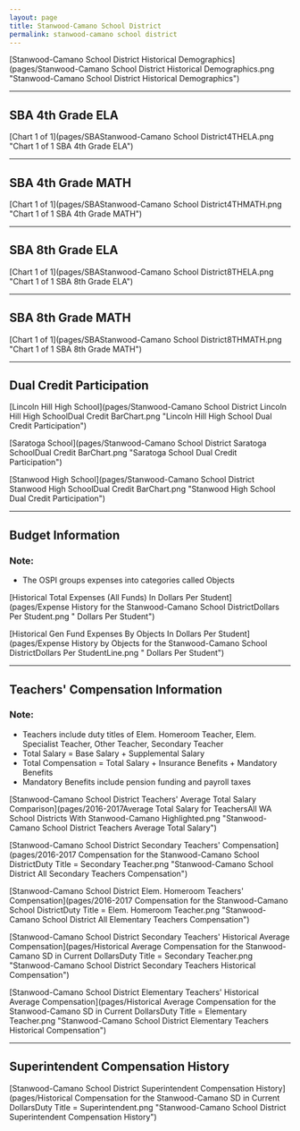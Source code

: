 ```yaml
---
layout: page
title: Stanwood-Camano School District
permalink: stanwood-camano school district
---
```



[Stanwood-Camano School District Historical Demographics](pages/Stanwood-Camano School District Historical Demographics.png "Stanwood-Camano School District Historical Demographics")

___

## SBA 4th Grade ELA

[Chart 1 of 1](pages/SBAStanwood-Camano School District4THELA.png "Chart 1 of 1 SBA 4th Grade ELA")


___

## SBA 4th Grade MATH

[Chart 1 of 1](pages/SBAStanwood-Camano School District4THMATH.png "Chart 1 of 1 SBA 4th Grade MATH")


___

## SBA 8th Grade ELA

[Chart 1 of 1](pages/SBAStanwood-Camano School District8THELA.png "Chart 1 of 1 SBA 8th Grade ELA")


___

## SBA 8th Grade MATH

[Chart 1 of 1](pages/SBAStanwood-Camano School District8THMATH.png "Chart 1 of 1 SBA 8th Grade MATH")


___

## Dual Credit Participation

[Lincoln Hill High School](pages/Stanwood-Camano School District Lincoln Hill High SchoolDual Credit BarChart.png "Lincoln Hill High School Dual Credit Participation")

[Saratoga School](pages/Stanwood-Camano School District Saratoga SchoolDual Credit BarChart.png "Saratoga School Dual Credit Participation")

[Stanwood High School](pages/Stanwood-Camano School District Stanwood High SchoolDual Credit BarChart.png "Stanwood High School Dual Credit Participation")


___

## Budget Information
### Note:
- The OSPI groups expenses into categories called Objects

[Historical Total Expenses (All Funds) In Dollars Per Student](pages/Expense History for the Stanwood-Camano School DistrictDollars Per Student.png " Dollars Per Student")

[Historical Gen Fund Expenses By Objects In Dollars Per Student](pages/Expense History by Objects for the Stanwood-Camano School DistrictDollars Per StudentLine.png " Dollars Per Student")


___

## Teachers' Compensation Information
### Note:
- Teachers include duty titles of Elem. Homeroom Teacher, Elem. Specialist Teacher, Other Teacher, Secondary Teacher
- Total Salary = Base Salary + Supplemental Salary
- Total Compensation = Total Salary + Insurance Benefits + Mandatory Benefits
- Mandatory Benefits include pension funding and payroll taxes

[Stanwood-Camano School District Teachers' Average Total Salary Comparison](pages/2016-2017Average Total Salary for TeachersAll WA School Districts With Stanwood-Camano Highlighted.png "Stanwood-Camano School District Teachers Average Total Salary")

[Stanwood-Camano School District Secondary Teachers' Compensation](pages/2016-2017 Compensation for the Stanwood-Camano School DistrictDuty Title = Secondary Teacher.png "Stanwood-Camano School District All Secondary Teachers Compensation")

[Stanwood-Camano School District Elem. Homeroom Teachers' Compensation](pages/2016-2017 Compensation for the Stanwood-Camano School DistrictDuty Title = Elem. Homeroom Teacher.png "Stanwood-Camano School District All Elementary Teachers Compensation")

[Stanwood-Camano School District Secondary Teachers' Historical Average Compensation](pages/Historical Average Compensation for the Stanwood-Camano SD in Current DollarsDuty Title = Secondary Teacher.png "Stanwood-Camano School District Secondary Teachers Historical Compensation")

[Stanwood-Camano School District Elementary Teachers' Historical Average Compensation](pages/Historical Average Compensation for the Stanwood-Camano SD in Current DollarsDuty Title = Elementary Teacher.png "Stanwood-Camano School District Elementary Teachers Historical Compensation")


___

## Superintendent Compensation History

[Stanwood-Camano School District Superintendent Compensation History](pages/Historical Compensation for the Stanwood-Camano SD in Current DollarsDuty Title = Superintendent.png "Stanwood-Camano School District Superintendent Compensation History")


